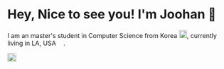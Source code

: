 # Hey, Nice to see you! I'm Joohan 👋
I am an master's student in Computer Science from Korea <img src = "https://cdn-icons-png.flaticon.com/512/2151/2151415.png" width="18"/>, currently living in LA, USA <img src = "https://cdn-icons-png.flaticon.com/512/3909/3909383.png" width="13"/>.

<a href="https://www.linkedin.com/in/lucas-joohan-lee" target="_blank"> <img alt="linkedin" src ="https://img.shields.io/badge/linkedin-joohan--lee-blue" width = "20"/>

<!--
**joohan-lee/joohan-lee** is a ✨ _special_ ✨ repository because its `README.md` (this file) appears on your GitHub profile.

Here are some ideas to get you started:

- 🔭 I’m currently working on ...
- 🌱 I’m currently learning ...
- 👯 I’m looking to collaborate on ...
- 🤔 I’m looking for help with ...
- 💬 Ask me about ...
- 📫 How to reach me: ...
- 😄 Pronouns: ...
- ⚡ Fun fact: ...
-->
